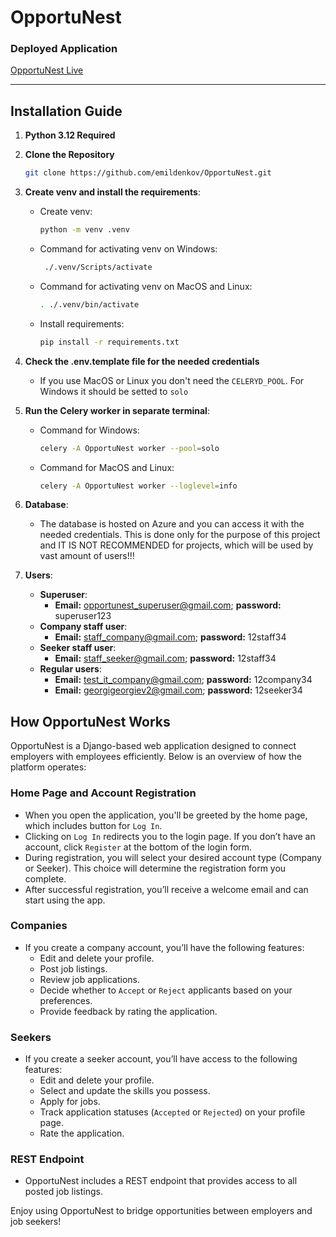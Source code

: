 # OpportuNest

### Deployed Application
[OpportuNest Live](https://opportunest-ffh3cuh7cyhyhhbh.italynorth-01.azurewebsites.net)

---


## Installation Guide
1. **Python 3.12 Required**

2. **Clone the Repository**
   ```sh
   git clone https://github.com/emildenkov/OpportuNest.git
   ```

3. **Create venv and install the requirements**:
   - Create venv:
     ```sh
     python -m venv .venv
     ```
   - Command for activating venv on Windows:
     ```sh
      ./.venv/Scripts/activate
     ```
   - Command for activating venv on MacOS and Linux:
     ```sh
     . ./.venv/bin/activate
     ```
   - Install requirements:
      ```sh
      pip install -r requirements.txt 
      ```

5. **Check the .env.template file for the needed credentials**
   - If you use MacOS or Linux you don't need the `CELERYD_POOL`. For Windows it should be setted to `solo`

6. **Run the Celery worker in separate terminal**:
   - Command for Windows:
     ```sh
     celery -A OpportuNest worker --pool=solo
     ```
   - Command for MacOS and Linux:
     ```sh
     celery -A OpportuNest worker --loglevel=info
     ```
     
7. **Database**:
   - The database is hosted on Azure and you can access it with the needed credentials. This is done only for the purpose of this project and IT IS NOT RECOMMENDED for projects, which will be used by vast amount of users!!!

8. **Users**:
   - **Superuser**:
      - **Email:** opportunest_superuser@gmail.com; **password:** superuser123
   - **Company staff user**:
      - **Email:** staff_company@gmail.com; **password:** 12staff34
   - **Seeker staff user**:
      - **Email:** staff_seeker@gmail.com; **password:** 12staff34
   - **Regular users**:
      - **Email:** test_it_company@gmail.com; **password:** 12company34
      - **Email:** georgigeorgiev2@gmail.com; **password:** 12seeker34

## How OpportuNest Works

OpportuNest is a Django-based web application designed to connect employers with employees efficiently. Below is an overview of how the platform operates:

### Home Page and Account Registration
- When you open the application, you'll be greeted by the home page, which includes button for `Log In`.
- Clicking on `Log In` redirects you to the login page. If you don’t have an account, click `Register` at the bottom of the login form. 
- During registration, you will select your desired account type (Company or Seeker). This choice will determine the registration form you complete.
- After successful registration, you’ll receive a welcome email and can start using the app.

### Companies
- If you create a company account, you’ll have the following features:
  - Edit and delete your profile.
  - Post job listings.
  - Review job applications.
  - Decide whether to `Accept` or `Reject` applicants based on your preferences.
  - Provide feedback by rating the application.

### Seekers
- If you create a seeker account, you’ll have access to the following features:
  - Edit and delete your profile.
  - Select and update the skills you possess.
  - Apply for jobs.
  - Track application statuses (`Accepted` or `Rejected`) on your profile page.
  - Rate the application.

### REST Endpoint
- OpportuNest includes a REST endpoint that provides access to all posted job listings.

Enjoy using OpportuNest to bridge opportunities between employers and job seekers!
